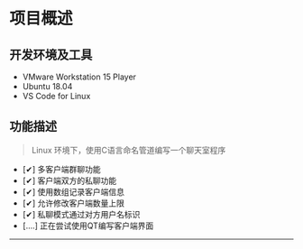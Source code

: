 # 项目概述

## 开发环境及工具

* VMware Workstation 15 Player
* Ubuntu 18.04
* VS Code for Linux

## 功能描述

> Linux 环境下，使用C语言命名管道编写一个聊天室程序

- [✔] 多客户端群聊功能
- [✔] 客户端双方的私聊功能
- [✔] 使用数组记录客户端信息
- [✔] 允许修改客户端数量上限
- [✔] 私聊模式通过对方用户名标识
- [....] 正在尝试使用QT编写客户端界面

---
